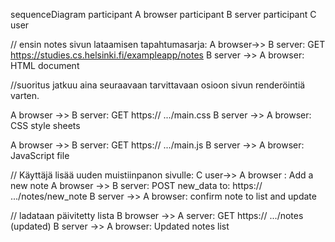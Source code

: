 sequenceDiagram
  participant A browser
  participant B server
  participant C user

  // ensin notes sivun lataamisen tapahtumasarja:
  A browser->> B server: GET https://studies.cs.helsinki.fi/exampleapp/notes
  B server ->> A browser: HTML document
  
  //suoritus jatkuu aina seuraavaan tarvittavaan osioon sivun renderöintiä varten.
  
  A browser ->> B server: GET https:// .../main.css
  B server ->> A browser: CSS style sheets
  
  A browser ->> B server: GET https:// .../main.js
  B server ->> A browser: JavaScript file
  
  // Käyttäjä lisää uuden muistiinpanon sivulle:
  C user->> A browser : Add a new note
  A browser ->> B server: POST new_data to: https:// .../notes/new_note
  B server ->> A browser: confirm note to list and update
  
  // ladataan päivitetty lista
  B browser ->> A server: GET https:// .../notes (updated)
  B server ->> A browser: Updated notes list
  
  
